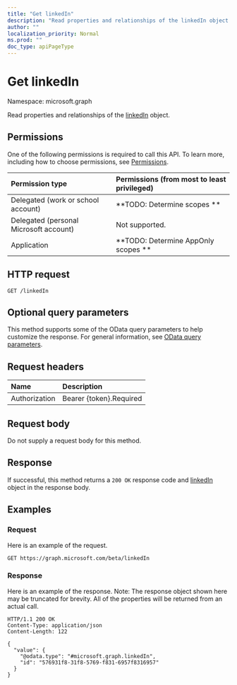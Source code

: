```yaml
---
title: "Get linkedIn"
description: "Read properties and relationships of the linkedIn object."
author: ""
localization_priority: Normal
ms.prod: ""
doc_type: apiPageType
---
```


# Get linkedIn

Namespace: microsoft.graph

Read properties and relationships of the [linkedIn](../resources/linkedin.md) object.

## Permissions
One of the following permissions is required to call this API. To learn more, including how to choose permissions, see [Permissions](/concepts/permissions-reference.md).

|Permission type|Permissions (from most to least privileged)|
|:---|:---|
|Delegated (work or school account)|**TODO: Determine scopes **|
|Delegated (personal Microsoft account)|Not supported.|
|Application|**TODO: Determine AppOnly scopes **|

## HTTP request
<!-- {
  "blockType": "ignored"
}
-->
``` http
GET /linkedIn
```

## Optional query parameters
This method supports some of the OData query parameters to help customize the response. For general information, see [OData query parameters](/graph/query-parameters).

## Request headers
|Name|Description|
|:---|:---|
|Authorization|Bearer {token}.Required|

## Request body
Do not supply a request body for this method.

## Response
If successful, this method returns a `200 OK` response code and [linkedIn](../resources/linkedin.md) object in the response body.

## Examples

### Request
Here is an example of the request.
<!-- {
  "blockType": "request",
  "name": "get_linkedin"
}
-->
``` http
GET https://graph.microsoft.com/beta/linkedIn
```

### Response
Here is an example of the response. Note: The response object shown here may be truncated for brevity. All of the properties will be returned from an actual call.
<!-- {
  "blockType": "response",
  "truncated": true,
  "@odata.type": "microsoft.graph.linkedIn"
}
-->
``` http
HTTP/1.1 200 OK
Content-Type: application/json
Content-Length: 122

{
  "value": {
    "@odata.type": "#microsoft.graph.linkedIn",
    "id": "576931f8-31f8-5769-f831-6957f8316957"
  }
}
```

